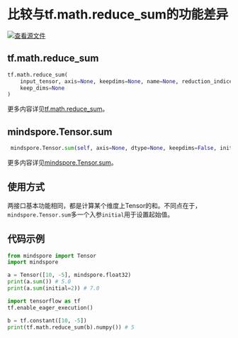 # 比较与tf.math.reduce_sum的功能差异

[![查看源文件](https://gitee.com/mindspore/docs/raw/r1.6/resource/_static/logo_source.png)](https://gitee.com/mindspore/docs/blob/r1.6/docs/mindspore/migration_guide/source_zh_cn/api_mapping/tensorflow_diff/TensorSum.md)

## tf.math.reduce_sum

```python
tf.math.reduce_sum(
    input_tensor, axis=None, keepdims=None, name=None, reduction_indices=None,
    keep_dims=None
)
```

更多内容详见[tf.math.reduce_sum](https://www.tensorflow.org/versions/r1.15/api_docs/python/tf/math/reduce_sum)。

## mindspore.Tensor.sum

```python
 mindspore.Tensor.sum(self, axis=None, dtype=None, keepdims=False, initial=None)
```

更多内容详见[mindspore.Tensor.sum](https://mindspore.cn/docs/api/zh-CN/r1.6/api_python/mindspore/mindspore.Tensor.html#mindspore.Tensor.sum)。

## 使用方式

两接口基本功能相同，都是计算某个维度上Tensor的和。不同点在于，`mindspore.Tensor.sum`多一个入参`initial`用于设置起始值。

## 代码示例

```python
from mindspore import Tensor
import mindspore

a = Tensor([10, -5], mindspore.float32)
print(a.sum()) # 5.0
print(a.sum(initial=2)) # 7.0

import tensorflow as tf
tf.enable_eager_execution()

b = tf.constant([10, -5])
print(tf.math.reduce_sum(b).numpy()) # 5
```
